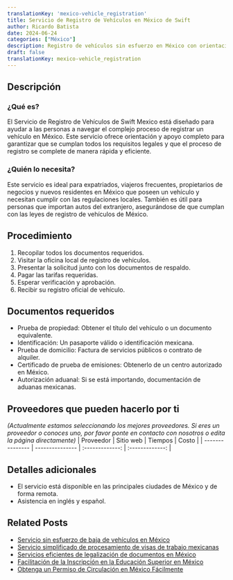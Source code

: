 ```yaml
---
translationKey: 'mexico-vehicle_registration'
title: Servicio de Registro de Vehículos en México de Swift
author: Ricardo Batista
date: 2024-06-24
categories: ["México"]
description: Registro de vehículos sin esfuerzo en México con orientación paso a paso y procesamiento rápido. Asegura una conducción legal y sin complicaciones en México.
draft: false
translationKey: mexico-vehicle_registration
---
```


## Descripción
### ¿Qué es?
El Servicio de Registro de Vehículos de Swift Mexico está diseñado para ayudar a las personas a navegar el complejo proceso de registrar un vehículo en México. Este servicio ofrece orientación y apoyo completo para garantizar que se cumplan todos los requisitos legales y que el proceso de registro se complete de manera rápida y eficiente.

### ¿Quién lo necesita?
Este servicio es ideal para expatriados, viajeros frecuentes, propietarios de negocios y nuevos residentes en México que poseen un vehículo y necesitan cumplir con las regulaciones locales. También es útil para personas que importan autos del extranjero, asegurándose de que cumplan con las leyes de registro de vehículos de México.

## Procedimiento

1. Recopilar todos los documentos requeridos.
2. Visitar la oficina local de registro de vehículos.
3. Presentar la solicitud junto con los documentos de respaldo.
4. Pagar las tarifas requeridas.
5. Esperar verificación y aprobación.
6. Recibir su registro oficial de vehículo.

## Documentos requeridos

- Prueba de propiedad: Obtener el título del vehículo o un documento equivalente.
- Identificación: Un pasaporte válido o identificación mexicana.
- Prueba de domicilio: Factura de servicios públicos o contrato de alquiler.
- Certificado de prueba de emisiones: Obtenerlo de un centro autorizado en México.
- Autorización aduanal: Si se está importando, documentación de aduanas mexicanas.

## Proveedores que pueden hacerlo por ti
_(Actualmente estamos seleccionando los mejores proveedores. Si eres un proveedor o conoces uno, por favor ponte en contacto con nosotros o edita la página directamente)_
| Proveedor       |     Sitio web     |     Tiempos      |      Costo      |
| --------------- | ---------------   |  :-------------: | :-------------: |

## Detalles adicionales

- El servicio está disponible en las principales ciudades de México y de forma remota.
- Asistencia en inglés y español.
## Related Posts

- [Servicio sin esfuerzo de baja de vehículos en México](https://tramitit.com/spanish/guides/mexico/baja_de_vehículo/)
- [Servicio simplificado de procesamiento de visas de trabajo mexicanas](https://tramitit.com/spanish/guides/mexico/trámite_de_visa_de_trabajo/)
- [Servicios eficientes de legalización de documentos en México](https://tramitit.com/spanish/guides/mexico/legalización_de_documentos/)
- [Facilitación de la Inscripción en la Educación Superior en México](https://tramitit.com/spanish/guides/mexico/inscripción_a_educación_superior/)
- [Obtenga un Permiso de Circulación en México Fácilmente](https://tramitit.com/spanish/guides/mexico/permiso_de_circulación/)
